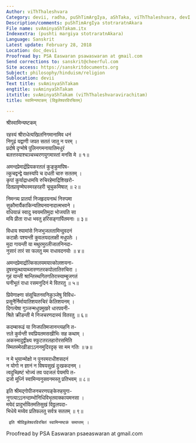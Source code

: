 ```yaml
---
Author: viThThaleshvara
Category: devii, radha, puShTimArgIya, aShTaka, viThThaleshvara, devI
Description/comments: puShTimArgIya stotraratnAkara
File name: svAminyaShTakam.itx
Indexextra: (pushti margiya stotraratnAkara)
Language: Sanskrit
Latest update: February 28, 2018
Location: doc_devii
Proofread by: PSA Easwaran psawaswaran at gmail.com
Send corrections to: sanskrit@cheerful.com
Site access: https://sanskritdocuments.org
Subject: philosophy/hinduism/religion
Sublocation: devii
Text title: svAminyaShTakam
engtitle: svAminyaShTakam
itxtitle: svAminyaShTakam (viThThaleshvaravirachitam)
title: स्वामिन्यष्टकम् (विठ्ठलेश्वरविरचितम्)

---
```

  
 श्रीस्वामिन्यष्टकम्   
  
रहस्यं श्रीराधेत्यखिलनिगमानामिव धनं  
     निगूढं यद्वाणी जपत सततं जातु न परम् ।  
प्रदोषे दृग्मोषे पुलिनगमनायातिमधुरं  
     बलत्तस्याश्चञ्चच्चरणयुगमास्तां मनसि मे ॥ १॥  
  
अमन्दप्रेमार्द्रप्रियकरतलं कुङ्कुमपिष-  
     त्कुचद्वन्द्वे वक्षस्यपि च दधती चारु सततम् ।  
कृपां कुर्याद्राधामयि रुचिरहेमाद्रिशिखरो-  
     दितप्रावृण्मेघस्मरहरहरी चूचुकमिषात् ॥ २॥  
  
निमन्त्र्य प्रातर्या निजहृदयनाथं निरुपमा  
     सुकौमार्यैकाकिन्यतिघनवनादात्मभवने ।  
वधियान्नं स्वादु स्वयमतिमुदा भोजयति सा  
     मयि प्रीता राधा भवतु हरिसङ्गार्पितमनाः ॥ ३॥  
  
विधाय श्यामांसे निजभुजलतामिन्दुवदनं  
     कटाक्षैः पश्यन्ती कुवलयदलाक्षी मधुपतेः ।  
मुदा गायन्ती या मथुरमुरलीजातनिनदा-  
     नुसारं तारं सा फलतु मम राधावदनयोः ॥ ४॥  
  
अमन्दप्रेमार्द्रात्किसलयमयात्कोलशयना-  
     दुषस्युत्थायाब्जारुणतरकपोलातिरुचिरा ।  
गृहं यान्ती श्रान्तिस्थगितगतिरास्याम्बुजगतं  
     घनीभूतं राधा रसमनुदिनं मे वितरतु ॥ ५॥  
  
प्रियेणाक्ष्णा संसूचितनवनिकुञ्जेषु विविध-  
     प्रसूनैर्निर्मायातिशयरुचिरं केलिशयनम् ।  
दिगत्येषा गुञ्जन्मधुपमुखरे धारपवनी-  
     श्रिते क्रीडन्ती मे निजचरणदास्यं वितरतु ॥ ६॥  
  
कदम्बारूढं या निजपतिमजानन्त्यहनि त-  
     त्तले कुर्वन्ती स्वप्रियतमसखीभिः सह कथाम् ।  
अकस्मादुद्वीक्ष्य स्फुटतरलहारोरसमिति  
     स्मितस्मेरव्रीडाऽऽननमुदिरदृक् सा मम गतिः ॥ ७॥  
  
न मे भूयान्मोक्षो न पुनरमराधीशसदनं  
     न योगो न ज्ञानं न विषयसुखं दुःखकदनम् ।  
त्वदुच्छिष्टं भोज्यं तव पदजलं पेयमपि त-  
     द्रजो मूर्ध्नि स्वामिन्यनुसवनमस्तु प्रतिभवम् ॥ ८॥  
  
इति श्रीमद्गोपीजनचरणपङ्केरुहयुगा-  
     नुगत्याऽऽनन्दाम्भोनिधिविभृतवाक्कायमनसा ।  
मयेदं प्रादुर्भावितमतिसुखं विठ्ठलपदा-  
     भिधेये मय्येव प्रतिफलतु सर्वत्र सततम् ॥ ९॥  
  
     इति श्रीविठ्ठलेश्वरविरचितं स्वामिन्यष्टकं समाप्तम् ।  
  
  
Proofread by PSA Easwaran psaeaswaran at gmail.com  
  
